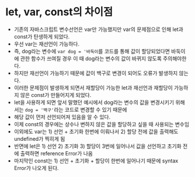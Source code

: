 # let, var, const의 차이점
* 기존의 자바스크립트 변수선언은 var만 가능했지만 var의 문제점으로 인해 let과 const가 탄생하게 되었다.
* 우선 var는 재선언이 가능하다. 
* 즉, dog라는 변수에 `var dog = '바둑이`를 코드를 통해 값이 할당되었다면 바둑이에 관한 함수가 쓰여질 경우 이 때 dog라는 변수의 값이 바뀌지 않도록 주의해야한다.
* 하지만 재선언이 가능하기 때문에 값이 백구로 변경이 되어도 오류가 발생하지 않는다. 
* 이러한 문제점이 발생하게 되면서 재할당이 가능한 let과 재선언과 재할당이 가능하지 않은 const가 만들어지게 되었다.
* let을 사용하게 되면 앞서 말했던 예시에서 dog라는 변수의 값을 변경시키기 위해서는 `dog = '백구'`라는 코드로 변경할 수 있기 때문에
* 해당 값이 먼저 선언되어져 있음을 알 수 있다. 
* 이제 const의 경우에는 상수나 변하지 않은 값을 할당하고 싶을 때 사용되는 변수임
* 이외에도 var는 1) 선언 + 초기화 한번에 이뤄나서 2) 할당 전에 값을 출력해도 undefined가 찍히게 됨
* 반면에 let은 1) 선언 2) 초기화 3) 할당이 3번에 일어나서 값을 선언하고 초기화 전에 출력하면 reference Error가 나옴
* 마지막인 const는 1) 선언 + 초기화 + 할당이 한번에 일어나기 때문에 syntax Error가 나오게 된다.
